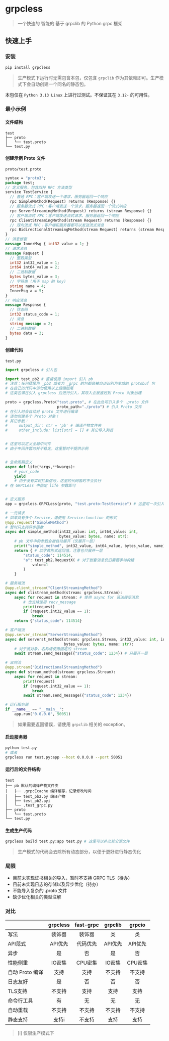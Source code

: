# grpcless

> 一个快速的 智能的 基于 grpclib 的 Python grpc 框架

## 快速上手

### 安装

```bash
pip install grpcless
```

> 生产模式下运行时无需包含本包，仅包含 `grpclib` 作为其依赖即可。生产模式下会自动创建一个同名的静态包。

本包仅在 `Python 3.13 Linux` 上进行过测试。不保证其在 `3.12-` 的可用性。

### 最小示例

#### 文件结构

```text
test 
├── proto
│   └── test.proto
└── test.py
```

#### 创建示例 Proto 文件

`proto/test.proto`

```protobuf
syntax = "proto3";
package test;
// 定义服务，包含四种 RPC 方法类型
service TestService {
  // 普通 RPC：客户端发送一个请求，服务器返回一个响应
  rpc SimpleMethod(Request) returns (Response) {}
  // 服务器流式 RPC：客户端发送一个请求，服务器返回一个流式响应
  rpc ServerStreamingMethod(Request) returns (stream Response) {}
  // 客户端流式 RPC：客户端发送流式请求，服务器返回一个响应
  rpc ClientStreamingMethod(stream Request) returns (Response) {}
  // 双向流式 RPC：客户端和服务器都可以发送流式消息
  rpc BidirectionalStreamingMethod(stream Request) returns (stream Response) {}
}
// 消息嵌套
message InnerMsg { int32 value = 1; }
// 请求消息
message Request {
  // 整数类型
  int32 int32_value = 1;
  int64 int64_value = 2;
  // 二进制数据
  bytes bytes_value = 3;
  // 字符串 (用于 map 的 key)
  string name = 4;
  InnerMsg a = 5;
}
// 响应消息
message Response {
  // 状态码
  int32 status_code = 1;
  // 消息
  string message = 2;
  // 二进制数据
  bytes data = 3;
}
```

#### 创建代码

`test.py`

```python
import grpcless # 引入包

import test_pb2 # 直接使用 import 引入 pb
# 注意：任何结尾为 _pb2 或者为 _grpc 的包都会被自动识别为生成的 protobuf 包
# 在自己的代码中请勿使用以上后缀结尾
# 这类包请在引入 grpcless 后进行引入，其导入会被推迟到 Proto 对象创建

proto = grpcless.Proto("test.proto", # 在此处可引入多个 .proto 文件
                       proto_path="./proto") # 引入 Proto 文件
# 在引入时会自动对 proto 文件进行编译
# 请勿创建多个 Proto 对象！
# 其它参数：
#     output_dir: str = 'pb' # 编译产物文件夹
#     other_include: list[str] = [] # 其它导入列表


# 这里可以定义全局中间件
# 由于中间件暂时并不稳定，这里暂时不提供示例


# 生命周期定义
async def life(*args,**kwargs):
    # your_code
    yield
    # 由于没有实现拦截信号，这里的代码暂时不会执行
# 在 GRPCLess 中指定 life 参数即可


# 定义服务
app = grpcless.GRPCLess(proto, "test.proto:TestService") # 这里可一次引入多个服务

# 一元请求
# 如果具有多个 Service，请使用 Service:function 的形式
@app.request("SimpleMethod")
# 暂时只支持异步函数
async def simple_method(int32_value: int, int64_value: int,
                        bytes_value: bytes, name: str):
    # pb 文件中的参数会被自动展开（仅展开一层）
    print("simple_method", int32_value, int64_value, bytes_value, name)
    return { # 以字典形式返回值，注意也只展开一层
        "status_code": 114514,
        "a": test_pb2.RequestX( # 对于嵌套消息仍旧需要手动构建
            value=1
        )
    }

# 服务端流
@app.client_stream("ClientStreamingMethod")
async def clistream_method(stream: grpcless.Stream):
    async for request in stream: # 使用 async for 语法接受消息
        # 也支持使用 recv_message
        print(request)
        if (request.int32_value == 1):
            break
    return {"status_code": 114514}

# 客户端流
@app.server_stream("ServerStreamingMethod")
async def serverst_method(stream: grpcless.Stream, int32_value: int, int64_value: int,
                          bytes_value: bytes, name: str):
    # 对于流对象，名称请使用固定的 stream
    await stream.send_message({"status_code": 1234}) # 只展开一层

# 双向流
@app.stream("BidirectionalStreamingMethod")
async def stream_method(stream: grpcless.Stream):
    async for request in stream:
        print(request)
        if (request.int32_value == 1):
            break
        await stream.send_message({"status_code": 1234})

# 运行服务器
if __name__ == "__main__":
    app.run("0.0.0.0", 50051)
```

> 如果需要返回错误，请使用 `grpclib` 相关的 exception。

#### 启动服务器

```bash
python test.py
# 或者
grpcless run test.py:app --host 0.0.0.0 --port 50051
```

#### 运行后的文件结构

```text
test 
├── pb 默认的编译产物文件夹
│   ├── .grpcEcache 编译缓存，记录修改时间
│   ├── test_pb2.py 编译产物
│   ├── test_pb2.pyi
│   └── .test_grpc.py
├── proto
│   └── test.proto
└── test.py
```

#### 生成生产代码

```bash
grpcless build test.py:app test.py # 这里可以补充其它源文件
```

> 生产模式的代码会去除所有动态部分，以便于更好进行静态优化

### 局限

- 目前未实现证书相关的导入，暂时不支持 GRPC TLS（待办）
- 目前未实现日志的存储以及异步优化（待办）
- 不能导入复杂的 .proto 文件
- 缺少优化相关的类型注解

### 对比

|  | grpcless | fast-grpc | grpclib | grpcio  |
| :-- | :-: | :-: | :-: | :-: |
| 写法 | 装饰器 | 装饰器 | 类 | 类 |
| API范式 | API优先 | 代码优先 | API优先 | API优先 |
| 异步 | 是 | 否 | 是 | 否 |
| 性能侧重 | IO密集 | CPU密集 | IO密集 | CPU密集 |
| 自动 Proto 编译 | 支持 | 支持 | 不支持 | 不支持 |
| 日志友好 | 是 | 否 | 否 | 否 |
| TLS支持 | 不支持 | 支持 | 支持 | 支持 |
| 命令行工具 | 有 | 无 | 无 | 无 |
| 自动重载 | 不支持 | 不支持 | 不支持 | 不支持 |
| 静态支持 | 支持i | 不支持 | 支持 | 支持 |

> [i] 仅限生产模式下
